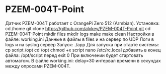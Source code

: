 # PZEM-004T-Point

Датчик PZEM-004T работает с OrangePi Zero 512 (Armbian).
Установка:
    cd /home
    git clone https://github.com/alxkey/PZEM-004T-Point.git
    cd PZEM-004T-Point
    mkdir files
    mkdir logs
    make
    make clean
Настройки в файле:
    working.ini
Данные в файлы в files и на сервер по UDP
Логи в logs и на syslog сервер
Запуск:
    ./app
Для запуска при старте системы:
    cp script /opt
    cd /opt
    chmod +x script
    nano /etc/rc.local
    добавить в конец файла: /opt/script
    перед exit 0 
При включении будет стартовать автоматом.
В файле working.ini:
    delay=30
интервал времени в секундах между опросами PZEM-004T.

